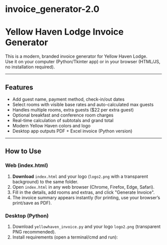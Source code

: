 # invoice_generator-2.0
# Yellow Haven Lodge Invoice Generator

This is a modern, branded invoice generator for Yellow Haven Lodge.  
Use it on your computer (Python/Tkinter app) or in your browser (HTML/JS, no installation required).

---

## Features

- Add guest name, payment method, check-in/out dates
- Select rooms with visible base rates and auto-calculated max guests
- Handles multiple rooms, extra guests ($22 per extra guest)
- Optional breakfast and conference room charges
- Real-time calculation of subtotals and grand total
- Modern Yellow Haven colors and logo
- Desktop app outputs PDF + Excel invoice (Python version)

---

## How to Use

### **Web (index.html)**

1. **Download** `index.html` and your logo (`logo2.png` with a transparent background) to the same folder.
2. Open `index.html` in any web browser (Chrome, Firefox, Edge, Safari).
3. Fill in the details, add rooms and extras, and click "Generate Invoice".
4. The invoice summary appears instantly (for printing, use your browser’s print/save as PDF).

### **Desktop (Python)**

1. Download `yellowhaven_invoice.py` and your logo `logo2.png` (transparent PNG recommended).
2. Install requirements (open a terminal/cmd and run):
